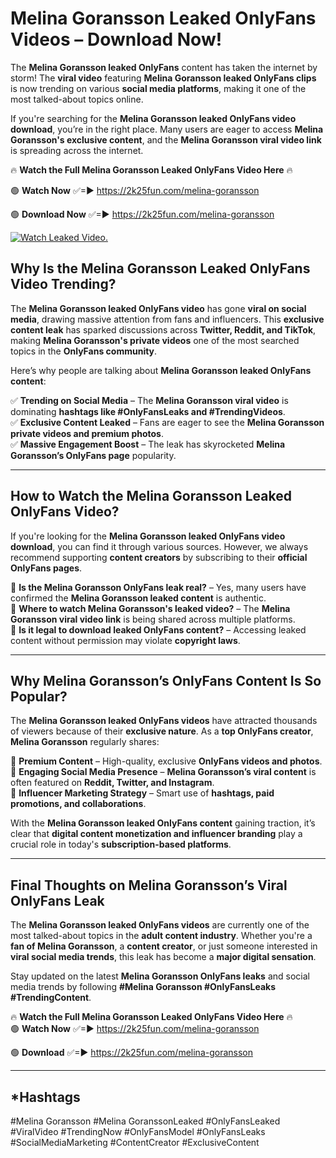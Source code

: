 # Melina Goransson Leaked OnlyFans Videos – Download Now!

The **Melina Goransson leaked OnlyFans** content has taken the internet by storm! The **viral video** featuring **Melina Goransson leaked OnlyFans clips** is now trending on various **social media platforms**, making it one of the most talked-about topics online.  

If you're searching for the **Melina Goransson leaked OnlyFans video download**, you’re in the right place. Many users are eager to access **Melina Goransson's exclusive content**, and the **Melina Goransson viral video link** is spreading across the internet.  

🔥 **Watch the Full Melina Goransson Leaked OnlyFans Video Here** 🔥  

🟢 **Watch Now** ✅=► https://2k25fun.com/melina-goransson

🟢 **Download Now** ✅=► https://2k25fun.com/melina-goransson

[![Watch Leaked Video.](https://miro.medium.com/v2/resize:fit:828/format:webp/1*cilzJN44JGOrTw9NJCrNHA.gif "Watch Leaked Video")](https://2k25fun.com/melina-goransson)

## **Why Is the Melina Goransson Leaked OnlyFans Video Trending?**  

The **Melina Goransson leaked OnlyFans video** has gone **viral on social media**, drawing massive attention from fans and influencers. This **exclusive content leak** has sparked discussions across **Twitter, Reddit, and TikTok**, making **Melina Goransson's private videos** one of the most searched topics in the **OnlyFans community**.  

Here’s why people are talking about **Melina Goransson leaked OnlyFans content**:  

✅ **Trending on Social Media** – The **Melina Goransson viral video** is dominating **hashtags like #OnlyFansLeaks and #TrendingVideos**.  
✅ **Exclusive Content Leaked** – Fans are eager to see the **Melina Goransson private videos and premium photos**.  
✅ **Massive Engagement Boost** – The leak has skyrocketed **Melina Goransson’s OnlyFans page** popularity.  

---

## **How to Watch the Melina Goransson Leaked OnlyFans Video?**  

If you're looking for the **Melina Goransson leaked OnlyFans video download**, you can find it through various sources. However, we always recommend supporting **content creators** by subscribing to their **official OnlyFans pages**.  

🔹 **Is the Melina Goransson OnlyFans leak real?** – Yes, many users have confirmed the **Melina Goransson leaked content** is authentic.  
🔹 **Where to watch Melina Goransson's leaked video?** – The **Melina Goransson viral video link** is being shared across multiple platforms.  
🔹 **Is it legal to download leaked OnlyFans content?** – Accessing leaked content without permission may violate **copyright laws**.  

---

## **Why Melina Goransson’s OnlyFans Content Is So Popular?**  

The **Melina Goransson leaked OnlyFans videos** have attracted thousands of viewers because of their **exclusive nature**. As a **top OnlyFans creator**, **Melina Goransson** regularly shares:  

📌 **Premium Content** – High-quality, exclusive **OnlyFans videos and photos**.  
📌 **Engaging Social Media Presence** – **Melina Goransson’s viral content** is often featured on **Reddit, Twitter, and Instagram**.  
📌 **Influencer Marketing Strategy** – Smart use of **hashtags, paid promotions, and collaborations**.  

With the **Melina Goransson leaked OnlyFans content** gaining traction, it’s clear that **digital content monetization and influencer branding** play a crucial role in today's **subscription-based platforms**.  

---

## **Final Thoughts on Melina Goransson’s Viral OnlyFans Leak**  

The **Melina Goransson leaked OnlyFans videos** are currently one of the most talked-about topics in the **adult content industry**. Whether you're a **fan of Melina Goransson**, a **content creator**, or just someone interested in **viral social media trends**, this leak has become a **major digital sensation**.  

Stay updated on the latest **Melina Goransson OnlyFans leaks** and social media trends by following **#Melina Goransson #OnlyFansLeaks #TrendingContent**.  

🔥 **Watch the Full Melina Goransson Leaked OnlyFans Video Here** 🔥  
🟢 **Watch Now** ✅=► https://2k25fun.com/melina-goransson

🟢 **Download** ✅=► https://2k25fun.com/melina-goransson

---

## *Hashtags
#Melina Goransson #Melina GoranssonLeaked #OnlyFansLeaked #ViralVideo #TrendingNow #OnlyFansModel #OnlyFansLeaks #SocialMediaMarketing #ContentCreator #ExclusiveContent  